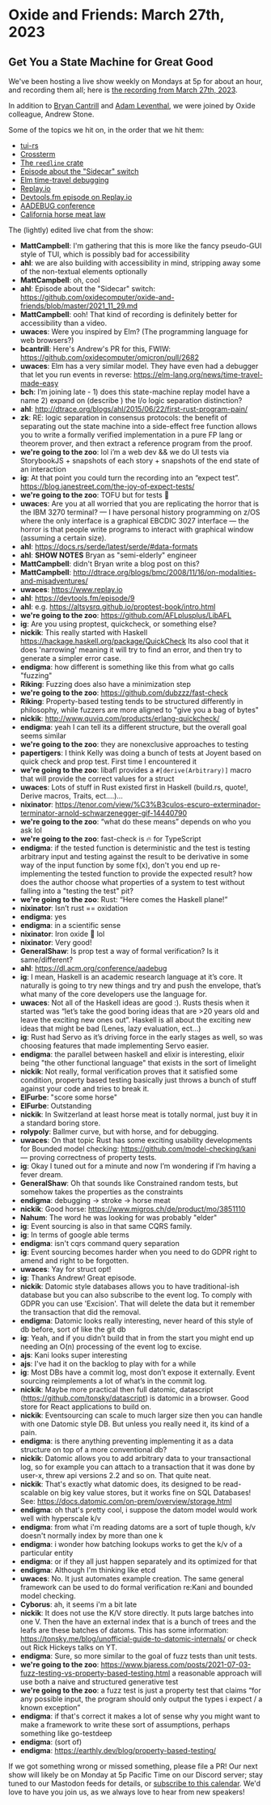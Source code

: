 # Oxide and Friends: March 27th, 2023

## Get You a State Machine for Great Good

We've been hosting a live show weekly on Mondays at 5p for about an hour,
and recording them all; here is
[the recording from March 27th, 2023](https://youtu.be/7RR6hFE_jDU).

In addition to
[Bryan Cantrill](https://mastodon.social/@bcantrill) and
[Adam Leventhal](https://mastodon.social/@ahl),
we were joined by Oxide colleague,
Andrew Stone.

Some of the topics we hit on, in the order that we hit them:

- [tui-rs](https://github.com/fdehau/tui-rs)
- [Crossterm](https://github.com/crossterm-rs/crossterm)
- [The `reedline` crate](https://crates.io/crates/reedline)
- [Episode about the "Sidecar" switch](https://github.com/oxidecomputer/oxide-and-friends/blob/master/2021_11_29.md)
- [Elm time-travel debugging](https://elm-lang.org/news/time-travel-made-easy)
- [Replay.io](https://www.replay.io)
- [Devtools.fm episode on Replay.io](https://devtools.fm/episode/9)
- [AADEBUG conference](https://dl.acm.org/conference/aadebug)
- [California horse meat law](https://lao.ca.gov/ballot/1998/6_11_1998.htm)

The (lightly) edited live chat from the show:
- **MattCampbell**: I'm gathering that this is more like the fancy pseudo-GUI style of TUI, which is possibly bad for accessibility
- **ahl**: we are also building with accessibility in mind, stripping away some of the non-textual elements optionally
- **MattCampbell**: oh, cool
- **ahl**: Episode about the "Sidecar" switch: https://github.com/oxidecomputer/oxide-and-friends/blob/master/2021_11_29.md
- **MattCampbell**: ooh! That kind of recording is definitely better for accessibility than a video.
- **uwaces**: Were you inspired by Elm? (The programming language for web browsers?)
- **bcantrill**: Here's Andrew's PR for this, FWIW: https://github.com/oxidecomputer/omicron/pull/2682
- **uwaces**: Elm has a very similar model. They have even had a debugger that let you run events in reverse: https://elm-lang.org/news/time-travel-made-easy
- **bch**: I’m joining late - 1) does this state-machine replay model have a name 2) expand on (describe ) the I/o logic separation distinction?
- **ahl**: http://dtrace.org/blogs/ahl/2015/06/22/first-rust-program-pain/
- **zk**: RE: logic separation in consensus protocols: the benefit of separating out the state machine into a side-effect free function allows you to write a formally verified implementation in a pure FP lang or theorem prover, and then extract a reference program from the proof.
- **we're going to the zoo**: lol i’m a web dev && we do UI tests via StorybookJS + snapshots of each story + snapshots of the end state of an interaction
- **ig**: At that point you could turn the recording into an “expect test”. https://blog.janestreet.com/the-joy-of-expect-tests/
- **we're going to the zoo**: TOFU but for tests 🥰
- **uwaces**: Are you at all worried that you are replicating the horror that is the IBM 3270 terminal? — I have personal history programming on z/OS where the only interface is a graphical EBCDIC 3027 interface — the horror is that people write programs to interact with graphical window (assuming a certain size).
- **ahl**: https://docs.rs/serde/latest/serde/#data-formats
- **ahl**: **SHOW NOTES** Bryan as "semi-elderly" engineer
- **MattCampbell**: didn't Bryan write a blog post on this?
- **MattCampbell**: http://dtrace.org/blogs/bmc/2008/11/16/on-modalities-and-misadventures/
- **uwaces**: https://www.replay.io
- **ahl**: https://devtools.fm/episode/9
- **ahl**: e.g. https://altsysrq.github.io/proptest-book/intro.html
- **we're going to the zoo**: https://github.com/AFLplusplus/LibAFL
- **ig**: Are you using proptest, quickcheck, or something else?
- **nickik**: This really started with Haskell https://hackage.haskell.org/package/QuickCheck  Its also cool that it does 'narrowing' meaning it will try to find an error, and then try to generate a simpler error case.
- **endigma**: how different is something like this from what go calls "fuzzing"
- **Riking**: Fuzzing does also have a minimization step
- **we're going to the zoo**: https://github.com/dubzzz/fast-check
- **Riking**: Property-based testing tends to be structured differently in philosophy, while fuzzers are more aligned to "give you a bag of bytes"
- **nickik**: http://www.quviq.com/products/erlang-quickcheck/
- **endigma**: yeah I can tell its a different structure, but the overall goal seems similar
- **we're going to the zoo**: they are nonexclusive approaches to testing
- **papertigers**: I think Kelly was doing a bunch of tests at Joyent based on quick check and prop test. First time I encountered it
- **we're going to the zoo**: libafl provides a `#[derive(Arbitrary)]` macro that will provide the correct values for a struct
- **uwaces**: Lots of stuff in Rust existed first in Haskell (build.rs, quote!, Derive macros, Traits, ect….)…
- **nixinator**: https://tenor.com/view/%C3%B3culos-escuro-exterminador-terminator-arnold-schwarzenegger-gif-14440790
- **we're going to the zoo**: “what do these means” depends on who you ask lol
- **we're going to the zoo**: fast-check is 🔥 for TypeScript
- **endigma**: if the tested function is deterministic and the test is testing arbitrary input and testing against the result to be derivative in some way of the input function by some f(x), don't you end up re-implementing the tested function to provide the expected result? how does the author choose what properties of a system to test without falling into a "testing the test" pit?
- **we're going to the zoo**: Rust: “Here comes the Haskell plane!”
- **nixinator**: Isn’t rust == oxidation
- **endigma**: yes
- **endigma**: in a scientific sense
- **nixinator**: Iron oxide 🙂 lol
- **nixinator**: Very good!
- **GeneralShaw**: Is prop test a way of formal verification? Is it same/different?
- **ahl**: https://dl.acm.org/conference/aadebug
- **ig**: I mean, Haskell is an academic research language at it’s core. It naturally is going to try new things and try and push the envelope, that’s what many of the core developers use the language for.
- **uwaces**: Not all of the Haskell ideas are good :). Rusts thesis when it started was “let’s take the good boring ideas that are >20 years old and leave the exciting new ones out”. Haskell is all about the exciting new ideas that might be bad (Lenes, lazy evaluation, ect…)
- **ig**: Rust had Servo as it’s driving force in the early stages as well, so was choosing features that made implementing Servo easier.
- **endigma**: the parallel between haskell and elixir is interesting, elixir being "the other functional language" that exists in the sort of limelight
- **nickik**: Not really, formal verification proves that it satisfied some condition, property based testing basically just throws a bunch of stuff against your code and tries to break it.
- **ElFurbe**: "score some horse"
- **ElFurbe**: Outstanding
- **nickik**: In Switzerland at least horse meat is totally normal, just buy it in a standard boring store.
- **rolypoly**: Ballmer curve, but with horse, and for debugging.
- **uwaces**: On that topic Rust has some exciting usability developments for Bounded model checking: https://github.com/model-checking/kani — proving correctness of property tests.
- **ig**: Okay I tuned out for a minute and now I’m wondering if I’m having a fever dream.
- **GeneralShaw**: Oh that sounds like Constrained random tests, but somehow takes the properties as the constraints
- **endigma**: debugging -> stroke -> horse meat
- **nickik**: Good horse: https://www.migros.ch/de/product/mo/3851110
- **Nahum**: The word he was looking for was probably "elder"
- **ig**: Event sourcing is also in that same CQRS family.
- **ig**: In terms of google able terms
- **endigma**: isn't cqrs command query separation
- **ig**: Event sourcing becomes harder when you need to do GDPR right to amend and right to be forgotten.
- **uwaces**: Yay for struct opt!
- **ig**: Thanks Andrew! Great episode.
- **nickik**: Datomic style databases allows you to have traditional-ish database but you can also subscribe to the event log. To comply with GDPR you can use 'Excision'. That will delete the data but it remember the transaction that did the removal.
- **endigma**: Datomic looks really interesting, never heard of this style of db before, sort of like the git db
- **ig**: Yeah, and if you didn’t build that in from the start you might end up needing an O(n) processing of the event log to excise.
- **ajs**: Kani looks super interesting
- **ajs**: I've had it on the backlog to play with for a while
- **ig**: Most DBs have a commit log, most don’t expose it externally. Event sourcing reimplements a lot of what’s in the commit log.
- **nickik**: Maybe more practical then full datomic, datascript (https://github.com/tonsky/datascript) is datomic in a browser. Good store for React applications to build on.
- **nickik**: Eventsourcing can scale to much larger size then you can handle with one Datomic style DB. But unless you really need it, its kind of a pain.
- **endigma**: is there anything preventing implementing it as a data structure on top of a more conventional db?
- **nickik**: Datomic allows you to add arbitrary data to your transactional log, so for example you can attach to a transaction that it was done by user-x, threw api versions 2.2 and so on. That quite neat.
- **nickik**: That's exactly what datomic does, its designed to be read-scalable on big key value stores, but it works fine on SQL Databases!  See: https://docs.datomic.com/on-prem/overview/storage.html
- **endigma**: oh that's pretty cool, i suppose the datom model would work well with hyperscale k/v
- **endigma**: from what i'm reading datoms are a sort of tuple though, k/v doesn't normally index by more than one k
- **endigma**: i wonder how batching lookups works to get the k/v of a particular entity
- **endigma**: or if they all just happen separately and its optimized for that
- **endigma**: Although I'm thinking like etcd
- **uwaces**: No. It just automates example creation. The same general framework can be used to do formal verification re:Kani and bounded model checking.
- **Cyborus**: ah, it seems i'm a bit late
- **nickik**: It does not use the K/V store directly. It puts large batches into one V. Then the have an external index that is a bunch of trees and the leafs are these batches of datoms. This has some information: https://tonsky.me/blog/unofficial-guide-to-datomic-internals/ or check out Rick Hickeys talks on YT.
- **endigma**: Sure, so more similar to the goal of fuzz tests than unit tests.
- **we're going to the zoo**: https://www.bjaress.com/posts/2021-07-03-fuzz-testing-vs-property-based-testing.html a reasonable approach will use both a naive and structured generative test
- **we're going to the zoo**: a fuzz test is just a property test that claims “for any possible input, the program should only output the types i expect / a known exception”
- **endigma**: if that's correct it makes a lot of sense why you might want to make a framework to write these sort of assumptions, perhaps something like go-testdeep
- **endigma**: (sort of)
- **endigma**: https://earthly.dev/blog/property-based-testing/

If we got something wrong or missed something, please file a PR!
Our next show will likely be on Monday at 5p Pacific Time on our Discord
server; stay tuned to our Mastodon feeds for details, or [subscribe to this
calendar](https://sesh.fyi/api/calendar/v2/iMdFbuFRupMwuTiwvXswNU.ics).  We'd
love to have you join us, as we always love to hear from new speakers!

